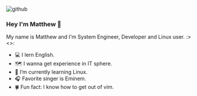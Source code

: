 ![github](https://user-images.githubusercontent.com/80000258/189546212-c9baa15a-531c-44e5-9541-85cd8a663f5c.gif)

### Hey I'm Matthew 🐬
My name is Matthew and I'm System Engineer, Developer and Linux user.  :><>:

  - 💻 I lern English.
  - 🗺️ I wanna get experience in IT sphere.
  - 🐧 I’m currently learning Linux.
  - 🎧 Favorite singer is Eminem.
  - 🍀 Fun fact: I know how to get out of vim.
  
  
<!--
**YourTheBestFriend/YourTheBestFriend** is a ✨ _special_ ✨ repository because its `README.md` (this file) appears on your GitHub profile.

Here are some ideas to get you started:

- 🔭 I’m currently working on ...
- 🌱 I’m currently learning ...
- 👯 I’m looking to collaborate on ...
- 🤔 I’m looking for help with ...
- 💬 Ask me about ...
- 📫 How to reach me: ...
- 😄 Pronouns: ...
- ⚡ Fun fact: ...
-->

